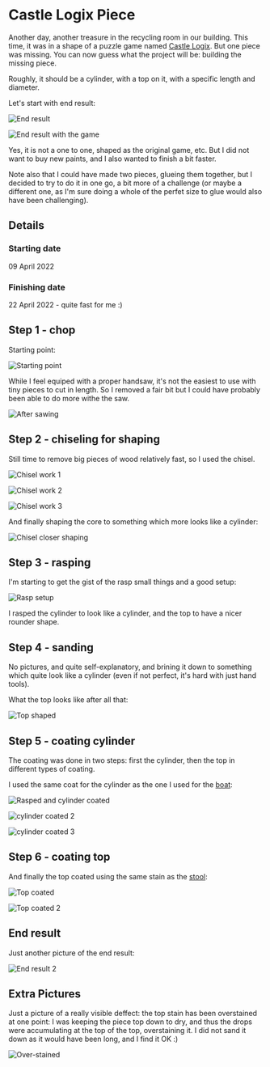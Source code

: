 # Castle Logix Piece

Another day, another treasure in the recycling room in our building. This time, it was in a shape of a puzzle game named [Castle Logix](https://www.smartgames.eu/uk/one-player-games/castle-logix). But one piece was missing. You can now guess what the project will be: building the missing piece.

Roughly, it should be a cylinder, with a top on it, with a specific length and diameter.

Let's start with end result:

![End result](./img/end-result.jpg)

![End result with the game](./img/end-result-in-game.jpg)

Yes, it is not a one to one, shaped as the original game, etc. But I did not want to buy new paints, and I also wanted to finish a bit faster.

Note also that I could have made two pieces, glueing them together, but I decided to try to do it in one go, a bit more of a challenge (or maybe a different one, as I'm sure doing a whole of the perfet size to glue would also have been challenging).

## Details

### Starting date

09 April 2022

### Finishing date

22 April 2022 - quite fast for me :)

## Step 1 - chop

Starting point:

![Starting point](./img/01-start.jpg)

While I feel equiped with a proper handsaw, it's not the easiest to use with tiny pieces to cut in length. So I removed a fair bit but I could have probably been able to do more withe the saw.

![After sawing](./img/02-saw.jpg)

## Step 2 - chiseling for shaping

Still time to remove big pieces of wood relatively fast, so I used the chisel.

![Chisel work 1](./img/03-chisel-shaping.jpg)

![Chisel work 2](./img/04-chisel-shaping2.jpg)

![Chisel work 3](./img/05-chisel-shaping3.jpg)

And finally shaping the core to something which more looks like a cylinder:

![Chisel closer shaping](./img/06-chisel-shaping-near-cylinder.jpg)

## Step 3 - rasping

I'm starting to get the gist of the rasp small things and a good setup:

![Rasp setup](./img/07-rasp-setup.jpg)

I rasped the cylinder to look like a cylinder, and the top to have a nicer rounder shape.

## Step 4 - sanding

No pictures, and quite self-explanatory, and brining it down to something which quite look like a cylinder (even if not perfect, it's hard with just hand tools).

What the top looks like after all that:

![Top shaped](./img/09-rounded-top.jpg)

## Step 5 - coating cylinder

The coating was done in two steps: first the cylinder, then the top in different types of coating.

I used the same coat for the cylinder as the one I used for the [boat](../p3-boat/boat.md):

![Rasped and cylinder coated](./img/08-rasped-rounded-sanded-light-coat.jpg)

![cylinder coated 2](./img/10-finished-bottom.jpg)

![cylinder coated 3](./img/11-finished-bottom2.jpg)

## Step 6 - coating top

And finally the top coated using the same stain as the [stool](../p2-stool-reno/stool-reno.md):

![Top coated](./img/12-top-stained.jpg)

![Top coated 2](./img/13-top-stained2.jpg)

## End result

Just another picture of the end result:

![End result 2](./img/14-end-result-with-game.jpg)

## Extra Pictures

Just a picture of a really visible deffect: the top stain has been overstained at one point: I was keeping the piece top down to dry, and thus the drops were accumulating at the top of the top, overstaining it. I did not sand it down as it would have been long, and I find it OK :)

![Over-stained](./img/deffect-over-stained.jpg)

